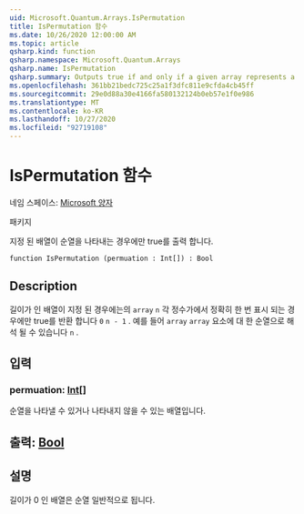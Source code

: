 ```yaml
---
uid: Microsoft.Quantum.Arrays.IsPermutation
title: IsPermutation 함수
ms.date: 10/26/2020 12:00:00 AM
ms.topic: article
qsharp.kind: function
qsharp.namespace: Microsoft.Quantum.Arrays
qsharp.name: IsPermutation
qsharp.summary: Outputs true if and only if a given array represents a permutation.
ms.openlocfilehash: 361bb21bedc725c25a1f3dfc811e9cfda4cb45ff
ms.sourcegitcommit: 29e0d88a30e4166fa580132124b0eb57e1f0e986
ms.translationtype: MT
ms.contentlocale: ko-KR
ms.lasthandoff: 10/27/2020
ms.locfileid: "92719108"
---
```

# <a name="ispermutation-function"></a>IsPermutation 함수

네임 스페이스: [Microsoft 양자](xref:Microsoft.Quantum.Arrays)

패키지 [](https://nuget.org/packages/)


지정 된 배열이 순열을 나타내는 경우에만 true를 출력 합니다.

```qsharp
function IsPermutation (permuation : Int[]) : Bool
```


## <a name="description"></a>Description

길이가 인 배열이 지정 된 경우에는의 `array` `n` 각 정수가에서 정확히 한 번 표시 되는 경우에만 true를 반환 합니다 `0` `n - 1` . 예를 들어 `array` `array` 요소에 대 한 순열으로 해석 될 수 있습니다 `n` .

## <a name="input"></a>입력

### <a name="permuation--int"></a>permuation: [Int](xref:microsoft.quantum.lang-ref.int)[]

순열을 나타낼 수 있거나 나타내지 않을 수 있는 배열입니다.



## <a name="output--bool"></a>출력: [Bool](xref:microsoft.quantum.lang-ref.bool)



## <a name="remarks"></a>설명

길이가 0 인 배열은 순열 일반적으로 됩니다.